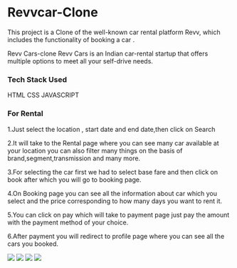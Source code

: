 # Revvcar-Clone
This project is a  Clone of the well-known car rental platform Revv, which includes the functionality of booking a car .

Revv Cars-clone
Revv Cars is an Indian car-rental startup that offers multiple options to meet all your self-drive needs.

### Tech Stack Used
HTML
CSS
JAVASCRIPT

### For Rental
1.Just select the location , start date and end date,then click on Search

2.It will take to the Rental page where you can see many car available at your location you can also filter many things on the basis of brand,segment,transmission and many more.

3.For selecting the car first we had to select base fare and then click on book after which you will go to booking page.

4.On Booking page you can see all the information about car which you select and the price corresponding to  how many days you want to rent it.

5.You can click on pay which will take to payment page just pay the amount with the payment method of your choice.

6.After payment you will redirect to profile page where you can see all the cars you booked.

<img src = "https://user-images.githubusercontent.com/65214761/158760636-b3598135-0813-4cbd-847f-1104ac0a7091.png">
<img src = "https://user-images.githubusercontent.com/65214761/158761097-76511d79-c81e-43f6-8eda-834c2c35baf8.png">
<img src = "https://user-images.githubusercontent.com/65214761/158761431-93c42848-b5bc-4e5c-8420-5445ed81d115.png">
<img src = "https://user-images.githubusercontent.com/65214761/158761811-e84cbefe-4e31-408b-8ba8-913c3de425fe.png">



